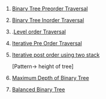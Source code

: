 1. [Binary Tree Preorder Traversal](https://leetcode.com/problems/binary-tree-preorder-traversal/submissions/1624311871/)

2. [Binary Tree Inorder Traversal](https://leetcode.com/problems/binary-tree-inorder-traversal/submissions/1624314533/)

3. .[Level order Traversal](https://leetcode.com/problems/binary-tree-level-order-traversal/submissions/1624354047/)

4. [Iterative Pre Order Traversal](https://leetcode.com/problems/binary-tree-preorder-traversal/submissions/1626228897/)

5. [Iterative post order using two stack](https://leetcode.com/problems/binary-tree-postorder-traversal/submissions/1627946934/)

   [Pattern-> height of tree]

7. [Maximum Depth of Binary Tree](https://leetcode.com/problems/maximum-depth-of-binary-tree/submissions/1628792078/)

8. [Balanced Binary Tree](https://leetcode.com/problems/balanced-binary-tree/submissions/1633457162/)
